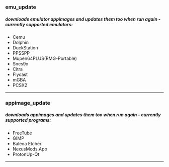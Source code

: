 ### emu_update  
##### downloads emulator appimages and updates them too when run again - currently supported emulators:  
  - Cemu
  - Dolphin
  - DuckStation
  - PPSSPP
  - Mupen64PLUS(RMG-Portable)
  - Snes9x
  - Citra
  - Flycast
  - mGBA
  - PCSX2
---
### appimage_update  
##### downloads appimages and updates them too when run again - currently supported programs:  
  - FreeTube
  - GIMP
  - Balena Etcher
  - NexusMods.App
  - ProtonUp-Qt
---
